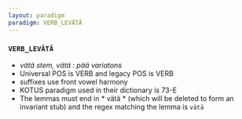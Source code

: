 ```yaml
---
layout: paradigm
paradigm: VERB_LEVÄTÄ
---
```

### ` VERB_LEVÄTÄ `

* _vätä stem, vätä : pää variatons_
* Universal POS is VERB and legacy POS is VERB
* suffixes use front vowel harmony
* KOTUS paradigm used in their dictionary is 73-E
* The lemmas must end in * vätä * (which will be deleted to form an invariant stub) and the regex matching the lemma is ` vätä `
